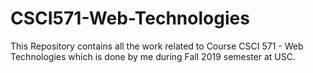 # CSCI571-Web-Technologies

This Repository contains all the work related to Course CSCI 571 - Web Technologies which is done by me during Fall 2019 semester at USC.
